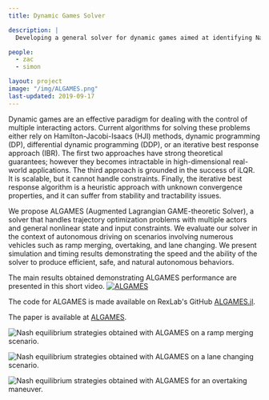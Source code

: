 ```yaml
---
title: Dynamic Games Solver

description: |
  Developing a general solver for dynamic games aimed at identifying Nash equilibrium strategies specifically tailored to robotics applications. 

people:
  - zac
  - simon

layout: project
image: "/img/ALGAMES.png"
last-updated: 2019-09-17
---
```


Dynamic games are an effective paradigm for dealing with the control of multiple interacting actors. Current algorithms for solving these problems either rely on Hamilton-Jacobi-Isaacs (HJI) methods, dynamic programming (DP), differential dynamic programming (DDP), or an iterative best response approach (IBR). The first two approaches have strong theoretical guarantees; however they becomes intractable in high-dimensional real-world applications. The third approach is grounded in the success of iLQR. It is scalable, but it cannot handle constraints. Finally, the iterative best response algorithm is a heuristic approach with unknown convergence properties, and it can suffer from stability and tractability issues. 

We propose ALGAMES (Augmented Lagrangian GAME-theoretic Solver), a solver that handles trajectory optimization problems with multiple actors and general nonlinear state and input constraints. We evaluate our solver in the context of autonomous driving on scenarios involving numerous vehicles such as ramp merging, overtaking, and lane changing. We present simulation and timing results demonstrating the speed and the ability of the solver to produce efficient, safe, and natural autonomous behaviors. 

The main results obtained demonstrating ALGAMES performance are presented in this short video. 
[![ALGAMES](https://img.youtube.com/vi/ZvaVNvw5fYw/1.jpg)](https://www.youtube.com/watch?v=ZvaVNvw5fYw "ALGAMES")

The code for ALGAMES is made available on RexLab's GitHub [ALGAMES.jl](https://github.com/RoboticExplorationLab/ALGAMES.jl.git).

The paper is available at [ALGAMES](https://rexlab.stanford.edu/papers/ALGAMES.pdf).

![Nash equilibrium strategies obtained with ALGAMES on a ramp merging scenario.](/img/ramp_merging.gif)

![Nash equilibrium strategies obtained with ALGAMES on a lane changing scenario.](/img/lane_changing.gif)

![Nash equilibrium strategies obtained with ALGAMES for an overtaking maneuver.](/img/overtaking.gif)

